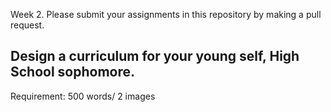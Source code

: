Week 2. Please submit your assignments in this repository by making a pull request. 

## Design a curriculum for your young self, High School sophomore.

Requirement: 500 words/ 2 images

